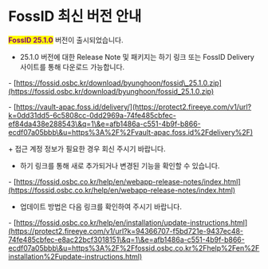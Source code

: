 # FossID 최신 버전 안내

<mark style="color:purple;">**FossID 25.1.0**</mark> 버전이 출시되었습니다.

&#x20;&#x20;

* 25.1.0 버전에 대한 Release Note 및 패키지는 하기 링크 또는 FossID Delivery 사이트를 통해 다운로드 가능합니다.

\- [https://fossid.osbc.kr/download/byunghoon/fossid\_25.1.0.zip](https://fossid.osbc.kr/download/byunghoon/fossid_25.1.0.zip)

\- [https://vault-apac.foss.id/delivery/](https://protect2.fireeye.com/v1/url?k=0dd31dd5-6c5808cc-0dd2969a-74fe485cbfec-ef84da438e288543\&q=1\&e=afb1486a-c551-4b9f-b866-ecdf07a05bbb\&u=https%3A%2F%2Fvault-apac.foss.id%2Fdelivery%2F)

\+ 접근 계정 정보가 필요한 경우 회신 주시기 바랍니다.

&#x20;

* 하기 링크를 통해 새로 추가되거나 변경된 기능을 확인할 수 있습니다.&#x20;

\- [https://fossid.osbc.co.kr/help/en/webapp-release-notes/index.html](https://fossid.osbc.co.kr/help/en/webapp-release-notes/index.html)

&#x20;

* 업데이트 방법은 다음 링크를 확인하여 주시기 바랍니다.

\- [https://fossid.osbc.co.kr/help/en/installation/update-instructions.html](https://protect2.fireeye.com/v1/url?k=94366707-f5bd721e-9437ec48-74fe485cbfec-e8ac22bcf3018151\&q=1\&e=afb1486a-c551-4b9f-b866-ecdf07a05bbb\&u=https%3A%2F%2Ffossid.osbc.co.kr%2Fhelp%2Fen%2Finstallation%2Fupdate-instructions.html)
